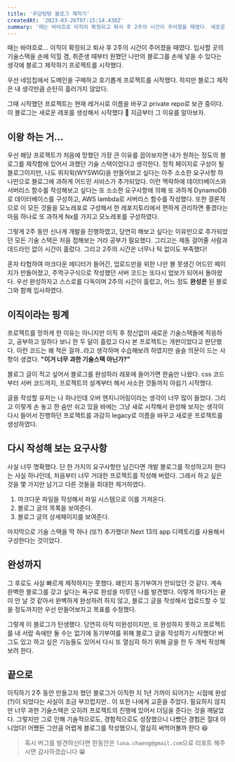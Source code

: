 ```yaml
---
title: '우당탕탕 블로그 제작기'
createdAt: '2023-03-26T07:15:14.438Z'
summary: '때는 바야흐로 이직이 확정되고 퇴사 후 2주의 시간이 주어졌을 때였다. 새로운 기술스택을 손에 익히고, 취준생때부터 원했던 나만의 블로그를 손에 넣을 수 있다는 생각에 블로그 제작하기 프로젝트를 시작했다.'
---
```


때는 바야흐로... 이직이 확정되고 퇴사 후 2주의 시간이 주어졌을 때였다. 입사할 곳의 기술스택을 손에 익힐 겸, 취준생 때부터 원했던 나만의 블로그를 손에 넣을 수 있다는 생각에 블로그 제작하기 프로젝트를 시작했다.

우선 네임칩에서 도메인을 구매하고 호기롭게 프로젝트를 시작했다. 하지만 블로그 제작은 내 생각만큼 순탄히 흘러가지 않았다.  

그때 시작했던 프로젝트는 현재 레거시로 이름을 바꾸고 private repo로 보관 중이다. 이 블로그는 새로운 레포를 생성해서 시작했다 🫠 지금부터 그 이유를 알아보자.

## 이왕 하는 거... 
우선 해당 프로젝트가 처음에 망했던 가장 큰 이유를 꼽아보자면 내가 원하는 정도의 블로그를 제작함에 있어서 과했던 기술 스택이었다고 생각한다.
정적 페이지로 구성이 될 블로그이지만, 나도 위지윅(WYSWIG)을 만들어보고 싶다는 아주 소소한 요구사항 하나만으로 블로그에 과하게 어드민 서비스가 추가되었다. 
이런 맥락하에 데이터베이스와 서버리스 함수를 작성해보고 싶다는 또 소소한 요구사항에 의해 또 과하게 DynamoDB로 데이터베이스를 구성하고, AWS lambda로 서버리스 함수를 작성했다. 
또한 결론적으로 이 모든 것들을 모노레포로 구성해서 한 레포지토리에서 편하게 관리하면 좋겠다는 마음 하나로 또 과하게 Nx를 가지고 모노레포를 구성하였다. 

그렇게 2주 동안 신나게 개발을 진행하였고, 당연히 해보고 싶다는 이유만으로 추가되었던 모든 기술 스택은 처음 접해보는 거라 공부가 필요했다. 그리고는 제동 걸어줄 사람과 데드라인 없이 시간이 흘렀다. 그리고 2주의 시간은 너무나 턱 없이도 부족했다! 

혼자 타협하여 마크다운 에디터가 들어간, 업로드만을 위한 나만 볼 못생긴 어드민 페이지가 만들어졌고, 주먹구구식으로 작성했던 서버 코드는 또다시 업보가 되어서 돌아왔다. 
우선 완성하자고 스스로를 다독이며 2주의 시간이 흘렀고, 어느 정도 **완성은** 된 블로그와 함께 입사하였다. 


## 이직이라는 핑계

프로젝트를 망하게 한 이유는 아니지만 이직 후 정신없이 새로운 기술스택들에 적응하고, 공부하고 일하다 보니 한 두 달이 흘렀고 다시 본 프로젝트는 개판이었다고 판단했다. 
이런 코드는 왜 적은 걸까..라고 생각하며 수습해보려 하였지만 슬슬 의문이 드는 사항이 생겼다. **"이거 너무 과한 기술스택 아닌가?"** 


블로그 글이 적고 싶어서 블로그를 완성하러 레포에 들어가면 한숨만 나왔다. css 코드부터 서버 코드까지, 프로젝트의 설계부터 해서 사소한 것들까지 아쉽기 시작했다. 

글을 작성할 유저는 나 하나인데 오버 엔지니어링이라는 생각이 너무 많이 들었다. 
그리고 이렇게 손 놓고 한 숨만 쉬고 있을 바에는 그냥 새로 시작해서 완성해 보자는 생각이 다시 들어서 진행하던 프로젝트를 과감히 legacy로 이름을 바꾸고 새로운 프로젝트를 생성하였다. 

## 다시 작성해 보는 요구사항

사실 너무 명확했다. 단 한 가지의 요구사항만 남긴다면 개발 블로그를 작성하고자 한다는 사실 하나인데, 처음부터 너무 거대한 프로젝트를 작성해 버렸다.
그래서 하고 싶은 것을 몇 가지만 남기고 다른 것들을 최대한 제거하였다. 

1. 마크다운 파일을 작성해서 파일 시스템으로 이를 가져온다. 
2. 블로그 글의 목록을 보여준다.
3. 블로그 글의 상세페이지를 보여준다. 

마지막으로 기술 스택을 딱 하나 (또?) 추가했다! Next 13의 app 디렉토리를 사용해서 구성한다는 것이었다.


## 완성까지

그 후로도 사실 빠르게 제작하지는 못했다. 왜인지 동기부여가 안되었던 것 같다. 
계속 완벽한 블로그를 갖고 싶다는 욕구로 완성을 미루던 나를 발견했다. 이렇게 하다가는 끝이 안 날 것 같아서 완벽하게 완성하려 하지 않고, 블로그 글을 작성해서 업로드할 수 있을 정도까지만 우선 만들어보자고 목표를 수정했다.

그렇게 이 블로그가 탄생했다. 당연히 아직 미완성이지만, 또 완성하지 못하고 프로젝트를 내 서랍 속에만 둘 수는 없기에 동기부여를 위해 블로그 글을 작성하기 시작했다! 
버그도 있고 하고 싶은 기능들도 있어서 다시 또 열심히 하기 위해 글을 한 두 개씩 작성해보려 한다. 


## 끝으로

이직하기 2주 동안 만들고자 했던 블로그가 이직한 지 1년 가까이 되어가는 시점에 완성(?)이 되었다는 사실이 조금 부끄럽지만.. 이 또한 나에게 교훈을 주었다.
필요하지 않지만 너무 과한 기술스택은 오히려 프로젝트의 진행에 있어서 더딤을 준다는 것을 깨달았다.
그렇지만 그로 인해 기술적으로도, 경험적으로도 성장했으니 나빴던 경험은 절대 아니었다!
어쨌든 그만큼 어렵게 블로그를 작성했으니, 열심히 써먹어볼까 한다 😆

> 혹시 버그를 발견하신다면 한동안은 `luna.chaeng@gmail.com`으로 리포트 해주시면 감사하겠습니다 😁
